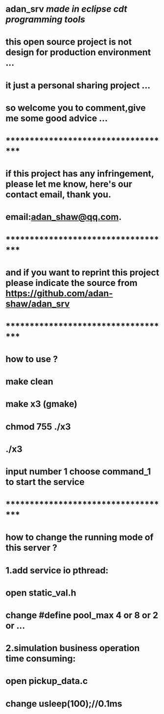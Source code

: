 # adan_srv ***made in eclipse cdt programming tools***
# this open source project is not design for production environment ...
# it just a personal sharing project ...
# so welcome you to comment,give me some good advice ...
# ***********************************
# if this project has any infringement, please let me know, here's our contact email, thank you.
# email:adan_shaw@qq.com.
# ***********************************
# and if you want to reprint this project please indicate the source from https://github.com/adan-shaw/adan_srv
# ***********************************
# how to use ?
# make clean
# make x3 (gmake)
# chmod 755 ./x3
# ./x3
# input number 1 choose command_1 to start the service
# ***********************************
# how to change the running mode of this server ?
# 1.add service io pthread:
# open static_val.h
# change #define pool_max 4 or 8 or 2 or ...
# 2.simulation business operation time consuming:
# open pickup_data.c
# change usleep(100);//0.1ms 
